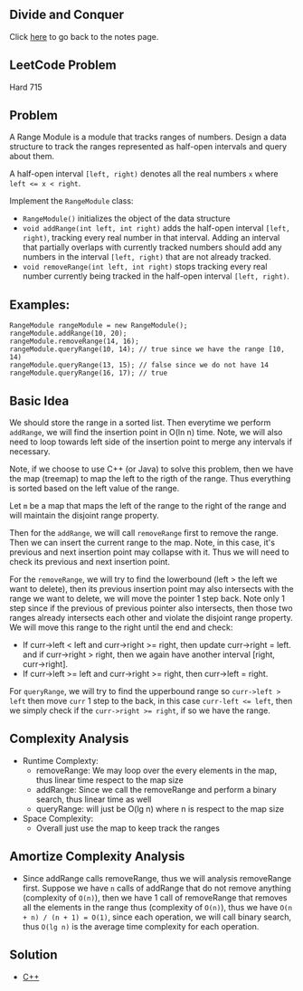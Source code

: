 ## Divide and Conquer
Click [here](../notes.md) to go back to the notes page.

## LeetCode Problem
Hard 715

## Problem
A Range Module is a module that tracks ranges of numbers. Design a data structure to track the ranges represented as half-open intervals and query about them.

A half-open interval `[left, right)` denotes all the real numbers `x` where `left <= x < right`.

Implement the `RangeModule` class:
- `RangeModule()` initializes the object of the data structure
- `void addRange(int left, int right)` adds the half-open interval `[left, right)`, tracking every real number in that interval. Adding an interval that partially overlaps with currently tracked numbers should add any numbers in the interval `[left, right)` that are not already tracked.
- `void removeRange(int left, int right)` stops tracking every real number currently being tracked in the half-open interval `[left, right)`.

## Examples:
```
RangeModule rangeModule = new RangeModule();
rangeModule.addRange(10, 20);
rangeModule.removeRange(14, 16);
rangeModule.queryRange(10, 14); // true since we have the range [10, 14)
rangeModule.queryRange(13, 15); // false since we do not have 14
rangeModule.queryRange(16, 17); // true
```

## Basic Idea
We should store the range in a sorted list. Then everytime we perform `addRange`, we will find the insertion point in O(ln n) time. Note, we will also need to loop towards left side of the insertion point to merge any intervals if necessary.

Note, if we choose to use C++ (or Java) to solve this problem, then we have the map (treemap) to map the left to the rigth of the range. Thus everything is sorted based on the left value of the range.

Let `m` be a map that maps the left of the range to the right of the range and will maintain the disjoint range property.

Then for the `addRange`, we will call `removeRange` first to remove the range. Then we can insert the current range to the map. Note, in this case, it's previous and next insertion point may collapse with it. Thus we will need to check its previous and next insertion point.

For the `removeRange`, we will try to find the lowerbound (left > the left we want to delete), then its previous insertion point may also intersects with the range we want to delete, we will move the pointer 1 step back. Note only 1 step since if the previous of previous pointer also intersects, then those two ranges already intersects each other and violate the disjoint range property. We will move this range to the right until the end and check:
- If curr->left < left and curr->right >= right, then update curr->right = left. and if curr->right > right, then we again have another interval [right, curr->right].
- If curr->left >= left and curr->right >= right, then curr->left = right.

For `queryRange`, we will try to find the upperbound range so `curr->left > left` then move `curr` 1 step to the back, in this case `curr-left <= left`, then we simply check if the `curr->right >= right`, if so we have the range.

## Complexity Analysis
- Runtime Complexty:
  - removeRange: We may loop over the every elements in the map, thus linear time respect to the map size
  - addRange: Since we call the removeRange and perform a binary search, thus linear time as well
  - queryRange: will just be O(lg n) where n is respect to the map size
- Space Complexity:
  - Overall just use the map to keep track the ranges

## Amortize Complexity Analysis
- Since addRange calls removeRange, thus we will analysis removeRange first. Suppose we have `n` calls of addRange that do not remove anything (complexity of `O(n)`), then we have 1 call of removeRange that removes all the elements in the range thus (complexity of `O(n)`), thus we have `O(n + n) / (n + 1) = O(1)`, since each operation, we will call binary search, thus `O(lg n)` is the average time complexity for each operation.

## Solution
- [C++](./solution.cpp)